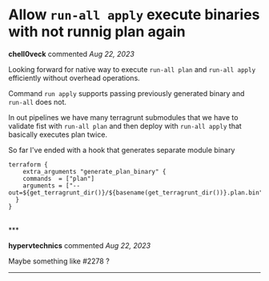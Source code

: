# Allow `run-all apply` execute binaries with not runnig plan again

**chell0veck** commented *Aug 22, 2023*

Looking forward for native way to execute `run-all plan` and `run-all apply` efficiently without overhead operations.

Command `run apply` supports passing previously generated binary  and `run-all` does not.

In out pipelines we have many terragrunt submodules that we have to validate fist with `run-all plan` and then deploy with `run-all apply` that basically executes plan twice.

So far I've ended with a hook that generates separate module binary 

```
terraform {
    extra_arguments "generate_plan_binary" {
    commands  = ["plan"]
    arguments = ["--out=${get_terragrunt_dir()}/${basename(get_terragrunt_dir())}.plan.bin"]
  }
}
```

<br />
***


**hypervtechnics** commented *Aug 22, 2023*

Maybe something like #2278 ?
***

